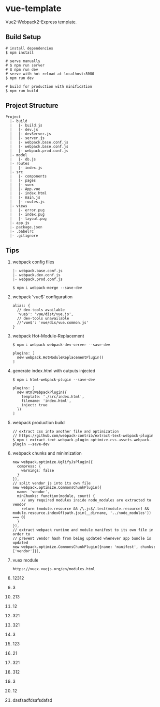 # vue-template
Vue2-Webpack2-Express template.

## Build Setup

```
# install dependencies
$ npm install

# serve manually
# $ npm run server
# $ npm run dev
# serve with hot reload at localhost:8080
$ npm run dev

# build for production with minification
$ npm run build
```

## Project Structure

```
Project
  |- build
  |   |- build.js
  |   |- dev.js
  |   |- devServer.js
  |   |- server.js
  |   |- webpack.base.conf.js
  |   |- webpack.base.conf.js
  |   |- webpack.prod.conf.js
  |- model
  |   |- db.js
  |- routes
  |   |- index.js
  |- src
  |   |- components
  |   |- pages
  |   |- vuex
  |   |- App.vue
  |   |- index.html
  |   |- main.js
  |   |- routes.js
  |- views
  |   |- error.pug
  |   |- index.pug
  |   |- layout.pug
  |- app.js
  |- package.json
  |- .babelrc
  |- .gitignore
```

## Tips

1. webpack config files

   ```
   |- webpack.base.conf.js
   |- webpack.dev.conf.js
   |- webpack.prod.conf.js

   $ npm i webpack-merge --save-dev
   ```

2. webpack 'vue$' configuration

   ```
   alias: {
     // dev-tools available
     'vue$': 'vue/dist/vue.js',
     // dev-tools unavailable
     //'vue$': 'vue/dis/vue.common.js'
   }
   ```

3. webpack Hot-Module-Replacement

   ```
   $ npm i webpack webpack-dev-server --save-dev

   plugins: [
     new webpack.HotModuleReplacementPlugin()
   ]
   ```

4. generate index.html with outputs injected

   ```
   $ npm i html-webpack-plugin --save-dev

   plugins: [
     new HtmlWebpackPlugin({
       template: './src/index.html', 
       filename: 'index.html', 
       inject: true
     })
   ]
   ```

5. webpack production build

   ```
   // extract css into another file and optimization
   // https://github.com/webpack-contrib/extract-text-webpack-plugin
   $ npm i extract-text-webpack-plugin optimize-css-assets-webpack-plugin --save-dev
   ```

6. webpack chunks and minimization

   ```
   new webpack.optimize.UglifyJsPlugin({
     compress: {
       warnings: false
     }
   }),
   // split vendor js into its own file
   new webpack.optimize.CommonsChunkPlugin({
     name: 'vendor',
     minChunks: function(module, count) {
       // any required modules inside node_modules are extracted to vendor
       return (module.resource && /\.js$/.test(module.resource) && module.resource.indexOf(path.join(__dirname, '../node_modules')) === 0)
     }
   }),
   // extract webpack runtime and module manifest to its own file in order to
   // prevent vendor hash from being updated whenever app bundle is updated
   new webpack.optimize.CommonsChunkPlugin({name: 'manifest', chunks: ['vendor']}),
   ```

7. vuex module

   ```
   https://vuex.vuejs.org/en/modules.html
   ```

8. 12312

9. 3

10. 213

11. 12

12. 321

13. 321

14. 3

15. 123

16. 21

17. 321

18. 312

19. 3

20. 12

21. dasfsadfdsafsdafsd
